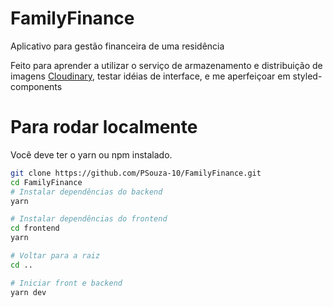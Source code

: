 # FamilyFinance
Aplicativo para gestão financeira de uma residência

Feito para aprender a utilizar o serviço de armazenamento e distribuição de imagens [Cloudinary](https://cloudinary.com), testar idéias de interface, e me aperfeiçoar em styled-components

# Para rodar localmente

Você deve ter o yarn ou npm instalado.

```bash
git clone https://github.com/PSouza-10/FamilyFinance.git
cd FamilyFinance
# Instalar dependências do backend
yarn

# Instalar dependências do frontend
cd frontend
yarn 

# Voltar para a raiz
cd ..

# Iniciar front e backend
yarn dev
```
